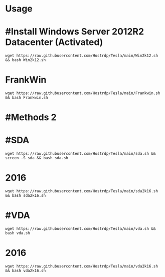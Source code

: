 # Usage

# #Install Windows Server 2012R2 Datacenter (Activated)
```
wget https://raw.githubusercontent.com/Hostrdp/Tesla/main/Win2k12.sh && bash Win2k12.sh
```
# FrankWin
```
wget https://raw.githubusercontent.com/Hostrdp/Tesla/main/Frankwin.sh && bash Frankwin.sh
```

# #Methods 2
# #SDA
```
wget https://raw.githubusercontent.com/Hostrdp/Tesla/main/sda.sh && screen -S sda && bash sda.sh
```
# 2016
```
wget https://raw.githubusercontent.com/Hostrdp/Tesla/main/sda2k16.sh && bash sda2k16.sh
```

# #VDA
```
wget https://raw.githubusercontent.com/Hostrdp/Tesla/main/vda.sh && bash vda.sh
```
# 2016
```
wget https://raw.githubusercontent.com/Hostrdp/Tesla/main/vda2k16.sh && bash vda2k16.sh
```
